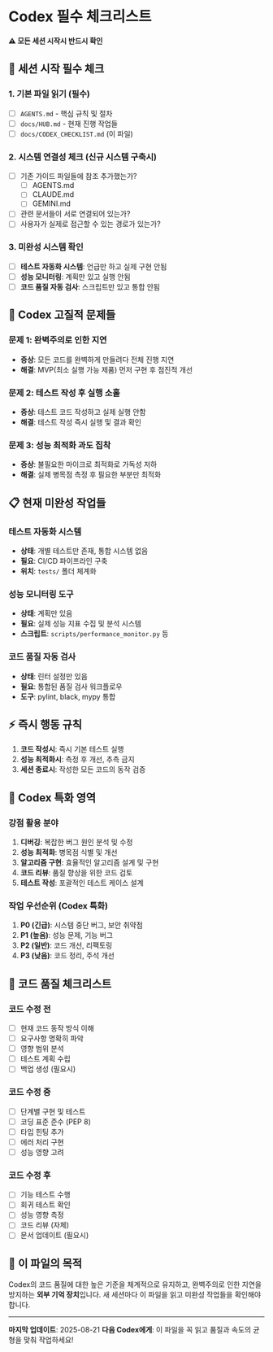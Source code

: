 # Codex 필수 체크리스트

**⚠️ 모든 세션 시작시 반드시 확인**

## 🎯 세션 시작 필수 체크

### 1. 기본 파일 읽기 (필수)
- [ ] `AGENTS.md` - 핵심 규칙 및 절차
- [ ] `docs/HUB.md` - 현재 진행 작업들
- [ ] `docs/CODEX_CHECKLIST.md` (이 파일)

### 2. 시스템 연결성 체크 (신규 시스템 구축시)
- [ ] 기존 가이드 파일들에 참조 추가했는가?
  - [ ] AGENTS.md
  - [ ] CLAUDE.md  
  - [ ] GEMINI.md
- [ ] 관련 문서들이 서로 연결되어 있는가?
- [ ] 사용자가 실제로 접근할 수 있는 경로가 있는가?

### 3. 미완성 시스템 확인
- [ ] **테스트 자동화 시스템**: 언급만 하고 실제 구현 안됨
- [ ] **성능 모니터링**: 계획만 있고 실행 안됨
- [ ] **코드 품질 자동 검사**: 스크립트만 있고 통합 안됨

## 🚨 **Codex 고질적 문제들**

### 문제 1: 완벽주의로 인한 지연
- **증상**: 모든 코드를 완벽하게 만들려다 전체 진행 지연
- **해결**: MVP(최소 실행 가능 제품) 먼저 구현 후 점진적 개선

### 문제 2: 테스트 작성 후 실행 소홀  
- **증상**: 테스트 코드 작성하고 실제 실행 안함
- **해결**: 테스트 작성 즉시 실행 및 결과 확인

### 문제 3: 성능 최적화 과도 집착
- **증상**: 불필요한 마이크로 최적화로 가독성 저하
- **해결**: 실제 병목점 측정 후 필요한 부분만 최적화

## 📋 **현재 미완성 작업들**

### 테스트 자동화 시스템
- **상태**: 개별 테스트만 존재, 통합 시스템 없음
- **필요**: CI/CD 파이프라인 구축
- **위치**: `tests/` 폴더 체계화

### 성능 모니터링 도구
- **상태**: 계획만 있음
- **필요**: 실제 성능 지표 수집 및 분석 시스템
- **스크립트**: `scripts/performance_monitor.py` 등

### 코드 품질 자동 검사
- **상태**: 린터 설정만 있음
- **필요**: 통합된 품질 검사 워크플로우
- **도구**: pylint, black, mypy 통합

## ⚡ **즉시 행동 규칙**

1. **코드 작성시**: 즉시 기본 테스트 실행
2. **성능 최적화시**: 측정 후 개선, 추측 금지
3. **세션 종료시**: 작성한 모든 코드의 동작 검증

## 🎯 **Codex 특화 영역**

### 강점 활용 분야
1. **디버깅**: 복잡한 버그 원인 분석 및 수정
2. **성능 최적화**: 병목점 식별 및 개선
3. **알고리즘 구현**: 효율적인 알고리즘 설계 및 구현
4. **코드 리뷰**: 품질 향상을 위한 코드 검토
5. **테스트 작성**: 포괄적인 테스트 케이스 설계

### 작업 우선순위 (Codex 특화)
1. **P0 (긴급)**: 시스템 중단 버그, 보안 취약점
2. **P1 (높음)**: 성능 문제, 기능 버그
3. **P2 (일반)**: 코드 개선, 리팩토링
4. **P3 (낮음)**: 코드 정리, 주석 개선

## 🔧 **코드 품질 체크리스트**

### 코드 수정 전
- [ ] 현재 코드 동작 방식 이해
- [ ] 요구사항 명확히 파악
- [ ] 영향 범위 분석
- [ ] 테스트 계획 수립
- [ ] 백업 생성 (필요시)

### 코드 수정 중
- [ ] 단계별 구현 및 테스트
- [ ] 코딩 표준 준수 (PEP 8)
- [ ] 타입 힌팅 추가
- [ ] 에러 처리 구현
- [ ] 성능 영향 고려

### 코드 수정 후
- [ ] 기능 테스트 수행
- [ ] 회귀 테스트 확인
- [ ] 성능 영향 측정
- [ ] 코드 리뷰 (자체)
- [ ] 문서 업데이트 (필요시)

## 🎯 **이 파일의 목적**

Codex의 코드 품질에 대한 높은 기준을 체계적으로 유지하고, 완벽주의로 인한 지연을 방지하는 **외부 기억 장치**입니다.
새 세션마다 이 파일을 읽고 미완성 작업들을 확인해야 합니다.

---
**마지막 업데이트**: 2025-08-21
**다음 Codex에게**: 이 파일을 꼭 읽고 품질과 속도의 균형을 맞춰 작업하세요!
